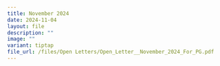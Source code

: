 ```yaml
---
title: November 2024
date: 2024-11-04
layout: file
description: ""
image: ""
variant: tiptap
file_url: /files/Open Letters/Open_Letter__November_2024_For_PG.pdf
---
```

